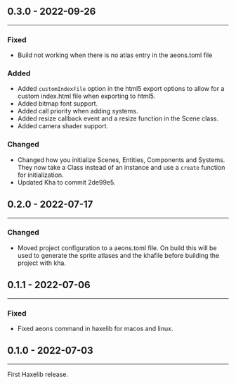 ## 0.3.0 - 2022-09-26
---
### Fixed
- Build not working when there is no atlas entry in the aeons.toml file

### Added
- Added `customIndexFile` option in the html5 export options to allow for a custom index.html file when exporting to html5.
- Added bitmap font support.
- Added call priority when adding systems.
- Added resize callback event and a resize function in the Scene class.
- Added camera shader support.

### Changed
- Changed how you initialize Scenes, Entities, Components and Systems. They now take a Class instead of an instance and use a `create` function for initialization.
- Updated Kha to commit 2de99e5.

## 0.2.0 - 2022-07-17
---
### Changed
- Moved project configuration to a aeons.toml file. On build this will be used to generate the sprite atlases and the
  khafile before building the project with kha.
## 0.1.1 - 2022-07-06
---
### Fixed
- Fixed aeons command in haxelib for macos and linux.

## 0.1.0 - 2022-07-03
---
First Haxelib release.